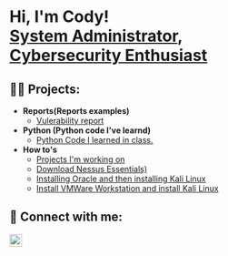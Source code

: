 <h1>Hi, I'm Cody! <br/><a href="https://github.com/dayman2777">System Administrator</a>, <a href="https://www.linkedin.com/in/CodyGutierrez27/">Cybersecurity Enthusiast</a>

<h2>👨‍💻 Projects:</h2>

- <b>Reports(Reports examples)</b>
  - [Vulerability report](https://github.com/Dayman2777/Reports/blob/main/Library%20Vulnerability%20assessment%20report929.docx)
- <b>Python (Python code I've learnd)</b>
  - [Python Code I learned in class.](https://github.com/Dayman2777/Python) <b><i></b></i>
- <b>How to's</b>
  - [Projects I'm working on](https://github.com/Dayman2777/How-to)
  - [Download Nessus Essentials)](https://github.com/Dayman2777/How-To-s/blob/main/README.md)
  - [Installing Oracle and then installing Kali Linux](https://github.com/Dayman2777/How-to/blob/main/New%20Section%201.one)
  - [Install VMWare Workstation and install Kali Linux](https://github.com/Dayman2777/How-to/blob/main/How%20to%20install%20VMWare%20Workstation.docx)
  


<h2> 🤳 Connect with me:</h2>

[<img align="left" alt="CodyGutierrez | LinkedIn" width="22px" src="https://cdn.jsdelivr.net/npm/simple-icons@v3/icons/linkedin.svg" />][linkedin]

[linkedin]: https://linkedin.com/in/CodyGutierrez27

<!--
**Dayman2777/Dayman2777** is a ✨ _special_ ✨ repository because its `README.md` (this file) appears on your GitHub profile.

Here are some ideas to get you started:

- 🔭 I’m currently working on ...
- 🌱 I’m currently learning ...
- 👯 I’m looking to collaborate on ...
- 🤔 I’m looking for help with ...
- 💬 Ask me about ...
- 📫 How to reach me: ...
- 😄 Pronouns: ...
- ⚡ Fun fact: ...
-->
